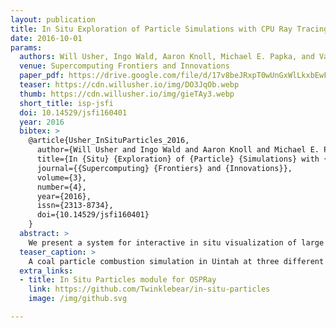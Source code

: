 ```yaml
---
layout: publication
title: In Situ Exploration of Particle Simulations with CPU Ray Tracing
date: 2016-10-01
params:
  authors: Will Usher, Ingo Wald, Aaron Knoll, Michael E. Papka, and Valerio Pascucci
  venue: Supercomputing Frontiers and Innovations
  paper_pdf: https://drive.google.com/file/d/17v8beJRxpT0wUnGxWlLkxbEwF7WGbjgR/view?usp=sharing
  teaser: https://cdn.willusher.io/img/DO3JqOb.webp
  thumb: https://cdn.willusher.io/img/gieTAy3.webp
  short_title: isp-jsfi
  doi: 10.14529/jsfi160401
  year: 2016
  bibtex: >
    @article{Usher_InSituParticles_2016,
      author={Will Usher and Ingo Wald and Aaron Knoll and Michael E. Papka and Valerio Pascucci},
      title={In {Situ} {Exploration} of {Particle} {Simulations} with {CPU} {Ray} {Tracing}},
      journal={{Supercomputing} {Frontiers} and {Innovations}},
      volume={3},
      number={4},
      year={2016},
      issn={2313-8734},
      doi={10.14529/jsfi160401}
    }
  abstract: >
    We present a system for interactive in situ visualization of large particle simulations, suitable for general CPU-based HPC architectures. As simulations grow in scale, in situ methods are needed to alleviate IO bottlenecks and visualize data at full spatio-temporal resolution. We use a lightweight loosely-coupled layer serving distributed data from the simulation to a data-parallel renderer running in separate processes. Leveraging the OSPRay ray tracing framework for visualization and balanced P-k-d trees, we can render simulation data in real-time, as they arrive, with negligible memory overhead. This flexible solution allows users to perform exploratory in situ visualization on the same computational resources as the simulation code, on dedicated visualization clusters or remote workstations, via a standalone rendering client that can be connected or disconnected as needed. We evaluate this system on simulations with up to 227M particles in the LAMMPS and Uintah computational frameworks, and show that our approach provides many of the advantages of tightly-coupled systems, with the flexibility to render on a wide variety of remote and co-processing resources.
  teaser_caption: >
    A coal particle combustion simulation in Uintah at three different timesteps with (left to right): 34.61M, 48.46M and 55.39M particles, with attribute based culling showing the full jet (top) and the front in detail (bottom). Using our in situ library to query and send data to our rendering client in OSPRay these images are rendered interactively with ambient occlusion, averaging around 13 FPS at 1920×1080. The renderer is run on 12 nodes of the Stampede supercomputer and pulls data from a Uintah simulation running on 64 processes (4 nodes). Our loosely-coupled in situ approach allows for live exploration at the full temporal fidelity of the simulation, without prohibitive IO cost.
  extra_links:
  - title: In Situ Particles module for OSPRay
    link: https://github.com/Twinklebear/in-situ-particles
    image: /img/github.svg

---
```

